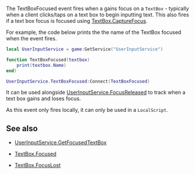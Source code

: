 The TextBoxFocused event fires when a gains focus on a `TextBox` - typically when a client clicks/taps on a text box to begin inputting text. This also fires if a text box focus is focused using [TextBox.CaptureFocus](https://developer.roblox.com/api-reference/function/TextBox/CaptureFocus).

For example, the code below prints the the name of the TextBox focused when the event fires.

```lua
local UserInputService = game:GetService("UserInputService")

function TextBoxFocused(textbox)
	print(textbox.Name)
end)

UserInputService.TextBoxFocused:Connect(TextBoxFocused)
```

It can be used alongside [UserInputService.FocusReleased](https://developer.roblox.com/search#stq=FocusReleased) to track when a text box gains and loses focus.

As this event only fires locally, it can only be used in a `LocalScript`.

## See also

 - [UserInputService.GetFocusedTextBox](https://developer.roblox.com/api-reference/function/UserInputService/GetFocusedTextBox)

 - [TextBox.Focused](https://developer.roblox.com/api-reference/event/TextBox/Focused)

 - [TextBox.FocusLost](https://developer.roblox.com/api-reference/event/TextBox/FocusLost)